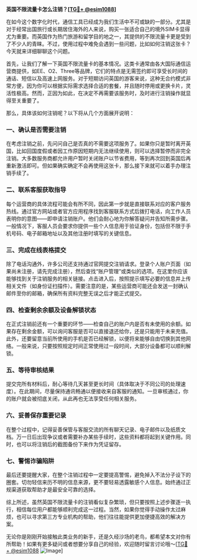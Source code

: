 **英国不限流量卡怎么注销？[[TG💪+ @esim1088](https://t.me/s/esim1088)]**

在如今这个数字化时代，通信工具已经成为我们生活中不可或缺的一部分。尤其是对于经常出国旅行或长期居住海外的人来说，购买一张适合自己的境外SIM卡显得尤为重要。而英国作为热门旅游和留学目的地之一，其提供的不限流量卡更是受到了不少人的青睐。不过，使用过程中难免会遇到一些问题，比如如何注销这张卡？今天就来详细聊聊这个问题。

首先，让我们了解一下英国不限流量卡的基本情况。这类卡通常由各大国际通信运营商提供，如EE、O2、Three等品牌，它们的特点是无需签约即可享受长时间的通话、短信以及高速上网服务。对于短期访问英国的游客来说，这种无合约模式非常方便，因为你可以根据实际需求选择合适的套餐，并且随时停用或更换卡片，灵活性极高。然而，正因为如此，在决定不再需要该服务时，及时进行注销操作就显得至关重要了。

那么，具体该如何注销呢？以下将从几个方面展开说明：

### **一、确认是否需要注销**
在考虑注销之前，先问问自己是否真的不需要这项服务了。如果你只是暂时离开英国，比如回国度假或者因工作原因短期内无法继续使用，则可以选择暂停而非完全注销。大多数服务商都允许用户暂时关闭账户以节省费用，等到再次回到英国后再重新激活即可。但如果确实确定不会再使用这张卡，那么接下来就可以着手办理注销手续了。

### **二、联系客服获取指导**
每个运营商的具体流程可能会有所不同，因此第一步就是直接联系对应的客户服务热线。通过官方网站或者官方应用程序找到客服联系方式后拨打电话，向工作人员表明你的意图——即申请注销账户。他们会耐心地为你解答疑问并告知所需步骤。一般情况下，客服人员会要求你提供一些个人信息用于验证身份，包括但不限于手机号码、电子邮箱地址以及其他注册时填写的关键信息。

### **三、完成在线表格提交**
除了电话沟通外，许多公司还支持通过官网提交注销请求。登录个人账户页面（如果尚未注册，请先完成注册），然后查找“账户管理”或类似的选项。在这里你应该能够找到关于注销服务的相关链接。点击进入后，按照提示填写必要的信息并上传相关文件（如身份证扫描件）。需要注意的是，某些运营商可能还会发送一封确认邮件至你的邮箱，确保所有资料完整无误之后才能正式提交。

### **四、检查剩余余额及设备解锁状态**
在正式注销前还有一个重要的环节——检查自己的账户内是否有未使用的余额。如果存在剩余金额，可以询问客服是否可以直接退还给你，还是只能用于未来充值。此外，还要留意当前所使用的手机是否已经解锁，以便将来能够自由切换到其他网络。一般来说，只要按照规定时间正常使用过一段时间，大部分设备都可以顺利解锁。

### **五、等待审核结果**
提交完所有材料后，耐心等待几天甚至更长时间（具体取决于不同公司的处理速度）。在此期间，尽量保持通讯畅通以便接收来自客服的通知。一旦审核通过，你的账户就会被彻底关闭，从此再也无法享受任何相关服务。

### **六、妥善保存重要记录**
在整个过程中，记得妥善保管与客服交流的所有聊天记录、电子邮件以及纸质文档。万一日后出现争议或者需要补办某些手续时，这些资料都将起到关键作用。同时，也可以将注销后的截图备份下来作为凭证留存。

### **七、警惕诈骗陷阱**
最后还要提醒大家，在整个注销过程中一定要提高警惕，避免掉入不法分子设下的圈套。切勿轻信来历不明的信息来源，更不要轻易透露敏感个人信息。始终通过正规渠道获取帮助才是最安全可靠的选择。

综上所述，虽然英国不限流量卡的注销看似复杂繁琐，但只要按照上述步骤逐一执行，相信每位用户都能够顺利完成这一过程。当然，如果你觉得手动操作太过麻烦，也可以寻求第三方专业机构的帮助，他们往往能提供更加便捷高效的解决方案。

无论你是刚刚开始接触此类业务的新手，还是久经沙场的老鸟，都希望本文对你有所帮助！如果有更多疑问或者想要分享自己的经验，欢迎随时留言讨论哦～[[TG💪+ @esim1088](https://t.me/s/esim1088) ![Image](https://i.postimg.cc/4NQfJmqS/Snipaste-2025-05-13-00-14-12.png)]